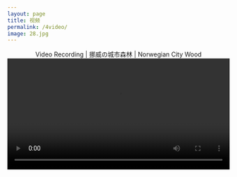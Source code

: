 ```yaml
---
layout: page
title: 视频
permalink: /4video/
image: 28.jpg
---
```


<center>Video Recording | 挪威の城市森林 | Norwegian City Wood

<video width="100%" style="display:block; margin: 0 auto;" controls>
  <source src="/vedio/NorwegianWood.mp4" type="video/mp4">
  <object data="/vedio/NorwegianWood.mp4" width="400" height="275">
  </object> 
</video>

